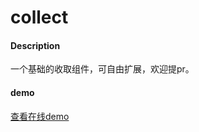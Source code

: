 # collect

#### Description
一个基础的收取组件，可自由扩展，欢迎提pr。

#### demo

[查看在线demo](https://www.love85g.com/collect/index.html)
